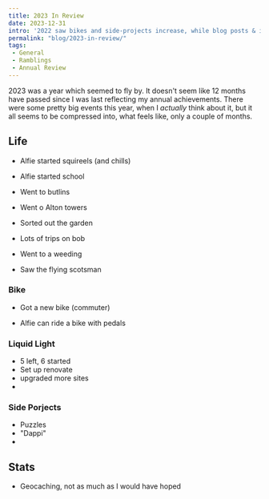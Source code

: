 ```yaml
---
title: 2023 In Review
date: 2023-12-31
intro: '2022 saw bikes and side-projects increase, while blog posts & instagram declined'
permalink: "blog/2023-in-review/"
tags:
 - General
 - Ramblings
 - Annual Review
---
```


2023 was a year which seemed to fly by. It doesn't seem like 12 months have passed since I was last reflecting my annual achievements. There were some pretty big events this year, when I _actually_ think about it, but it all seems to be compressed into, what feels like, only a couple of months.

## Life

- Alfie started squireels (and chills)
- Alfie started school

- Went to butlins
- Went o Alton towers
- Sorted out the garden
- Lots of trips on bob

- Went to a weeding
- Saw the flying scotsman

### Bike

- Got a new bike (commuter)

- Alfie can ride a bike with pedals

### Liquid Light

- 5 left, 6 started
- Set up renovate
- upgraded more sites
-

### Side Porjects

- Puzzles
- "Dappi"
-


## Stats

- Geocaching, not as much as I would have hoped
